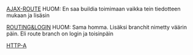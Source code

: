  [AJAX-ROUTE](https://github.com/kristihu/Mediapalvelut-/tree/AJAX-STATE) HUOM: En saa buildia toimimaan vaikka tein tiedotteen mukaan ja lisäsin <Router basename='/~kristihu/AJAX-ROUTE'> 
 
 [ROUTING&LOGIN](https://github.com/kristihu/Mediapalvelut-/tree/AJAX-Route) HUOM: Sama homma. Lisäksi branchit nimetty väärin päin. Eli route branch on login ja toisinpäin
 
 [HTTP-A](http://users.metropolia.fi/~kristihu/http-a/)
 
 

